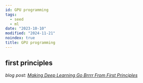 ```yaml
---
id: GPU programming
tags:
  - seed
  - ml
date: "2023-10-10"
modified: "2024-11-21"
noindex: true
title: GPU programming
---
```


## first principles

_blog post: [Making Deep Learning Go Brrrr From First Principles](https://horace.io/brrr_intro.html)_
